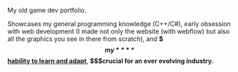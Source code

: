 My old game dev portfolio.

Showcases my general programming knowledge (C++/C#), early obsession with web development (I made not only the website (with webflow) but also all the graphics you see in there from scratch), and **$$$my** **$$ <u>hability to learn and adapt</u>**, **$$$crucial for an ever evolving industry.**
